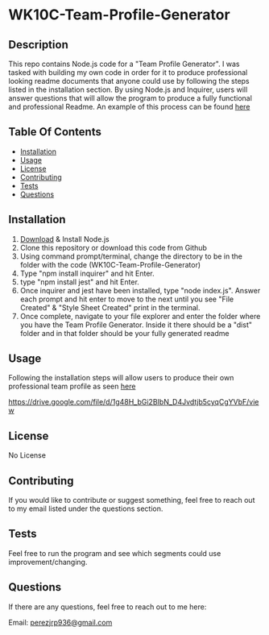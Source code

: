   # WK10C-Team-Profile-Generator

  ## Description
  This repo contains Node.js code for a "Team Profile Generator". I was tasked with building my own code in order for it to produce professional looking readme documents that anyone could use by following the steps listed in the installation section. By using Node.js and Inquirer, users will answer questions that will allow the program to produce a fully functional and professional Readme. An example of this process can be found [here](#usage)



  ## Table Of Contents
  * [Installation](#installation)
  * [Usage](#usage)
  * [License](#license)
  * [Contributing](#contributing)
  * [Tests](#tests)
  * [Questions](#questions)
  

  ## Installation
  1. [Download](https://nodejs.org/en/download/) & Install Node.js
  2. Clone this repository or download this code from Github
  3. Using command prompt/terminal, change the directory to be in the folder with the code (WK10C-Team-Profile-Generator)
  4. Type "npm install inquirer" and hit Enter.
  5. type "npm install jest" and hit Enter.
  6. Once inquirer and jest have been installed, type "node index.js". Answer each prompt and hit enter to move to the next until you see "File Created" & "Style Sheet Created" print in the terminal.
  7. Once complete, navigate to your file explorer and enter the folder where you have the Team Profile Generator. Inside it there should be a "dist" folder and in that folder should be your fully generated readme


  ## Usage
  Following the installation steps will allow users to produce their own professional team profile as seen [here](https://drive.google.com/file/d/1g48H_bGi2BIbN_D4Jvdtjb5cyqCgYVbF/view)
  
  https://drive.google.com/file/d/1g48H_bGi2BIbN_D4Jvdtjb5cyqCgYVbF/view
  

  ## License
  No License

  ## Contributing
  If you would like to contribute or suggest something, feel free to reach out to my email
  listed under the questions section.

  ## Tests
  Feel free to run the program and see which segments could use improvement/changing.

  ## Questions
  If there are any questions, feel free to reach out to me here:

  Email: perezjrp936@gmail.com